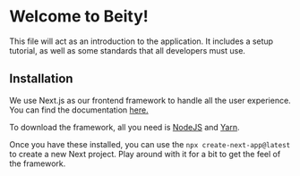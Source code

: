 # Welcome to Beity!

This file will act as an introduction to the application. It includes a setup tutorial, as well as some standards that all developers must use.

## Installation

We use Next.js as our frontend framework to handle all the user experience. You can find the documentation [here.](https://nextjs.org/docs/getting-started) 

To download the framework, all you need is [NodeJS](https://nodejs.org/en/) and [Yarn](https://yarnpkg.com/getting-started/install).

Once you have these installed, you can use the `npx create-next-app@latest` to create a new Next project. Play around with it for a bit to get the feel of the framework.

